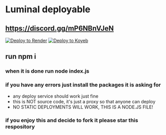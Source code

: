 # Luminal deployable

## https://discord.gg/mP6NBnVJeN

[![Deploy to Render](https://render.com/images/deploy-to-render-button.svg)](https://dashboard.render.com/blueprint/new?repo=https%3A%2F%2Fgithub.com%sealiee11%2Fluminal-deployable)
<a target="_blank" href="https://app.koyeb.com/deploy?type=git&repository=github.com/sealiee11/luminal-deployable"><img alt="Deploy to Koyeb" src="https://binbashbanana.github.io/deploy-buttons/buttons/remade/koyeb.svg"></a>


## run npm i

### when it is done run node index.js
### if you have any errors just install the packages it is asking for

- any deploy service should work just fine
- this is NOT source code, it's just a proxy so that anyone can deploy
- NO STATIC DEPLOYMENTS WILL WORK, THIS IS A NODE.JS FILE!


### if you enjoy this and decide to fork it please star this respository
